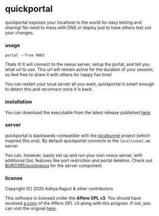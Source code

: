 # quickportal

quickportal exposes your localhost to the world for easy testing and sharing! No need to mess with DNS or deploy just to have others test out your changes.

### usage

```shells script
portal --from 4003
```

Thats it! It will connect to the nexus server, setup the portal, and tell you what url to use. This url will remain active for the duration of your session; so feel free to share it with others for happy fun time!

You can restart your local server all you want, quickportal is smart enough to detect this and reconnect once it is back.

### installation

You can download the executable from the latest release published [here](https://github.com/BURG3R5/quickportal/releases).

### server

quickportal is backwards-compatible with the [localtunnel](https://github.com/localtunnel/localtunnel) project (which inspired this one). By default quickportal connects to the `localtunnel.me` server.

You can, however, easily set up and run your own *nexus* server, with additional QoL features like port restriction and portal deletion. Check out [BURG3R5/quicknexus](https://github.com/BURG3R5/quicknexus) for the server component.

### license

Copyright (C) 2025 Aditya Rajput & other contributors

This software is licensed under the **Affero GPL v3**. You should have received [a copy](https://github.com/BURG3R5/quickportal/blob/master/LICENSE) of the Affero GPL v3 along with this program. If not, you can visit the original [here](https://www.gnu.org/licenses/agpl-3.0.html#license-text).
